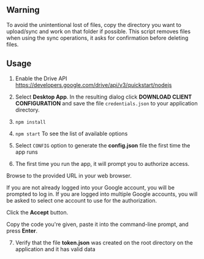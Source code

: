 ## Warning
To avoid the unintentional lost of files, copy the directory you want to upload/sync and work on that folder if possible. This script removes files when using the sync operations, it asks for confirmation before deleting files.

## Usage

1. Enable the Drive API
https://developers.google.com/drive/api/v3/quickstart/nodejs

2. Select **Desktop App**. In the resulting dialog click **DOWNLOAD CLIENT CONFIGURATION** and save the file `credentials.json` to your application directory.

3. `npm install`

4. `npm start` To see the list of available options

5. Select `CONFIG` option to generate the **config.json** file the first time the app runs

6. The first time you run the app, it will prompt you to authorize access.
 
 Browse to the provided URL in your web browser.
 
 If you are not already logged into your Google account, you will be prompted to log in. If you are logged into multiple Google accounts, you will be asked to select one account to use for the authorization.
 
 Click the **Accept** button.
 
 Copy the code you're given, paste it into the command-line prompt, and press **Enter**.

7. Verify that the file **token.json** was created on the root directory on the application and it has valid data